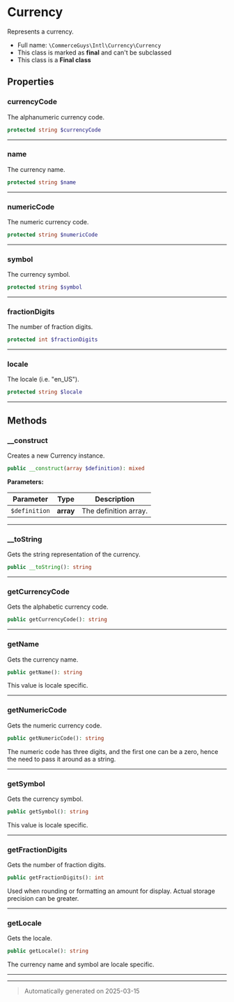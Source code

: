 
# Currency

Represents a currency.



* Full name: `\CommerceGuys\Intl\Currency\Currency`
* This class is marked as **final** and can't be subclassed
* This class is a **Final class**



## Properties


### currencyCode

The alphanumeric currency code.

```php
protected string $currencyCode
```






***

### name

The currency name.

```php
protected string $name
```






***

### numericCode

The numeric currency code.

```php
protected string $numericCode
```






***

### symbol

The currency symbol.

```php
protected string $symbol
```






***

### fractionDigits

The number of fraction digits.

```php
protected int $fractionDigits
```






***

### locale

The locale (i.e. "en_US").

```php
protected string $locale
```






***

## Methods


### __construct

Creates a new Currency instance.

```php
public __construct(array $definition): mixed
```








**Parameters:**

| Parameter | Type | Description |
|-----------|------|-------------|
| `$definition` | **array** | The definition array. |





***

### __toString

Gets the string representation of the currency.

```php
public __toString(): string
```












***

### getCurrencyCode

Gets the alphabetic currency code.

```php
public getCurrencyCode(): string
```












***

### getName

Gets the currency name.

```php
public getName(): string
```

This value is locale specific.










***

### getNumericCode

Gets the numeric currency code.

```php
public getNumericCode(): string
```

The numeric code has three digits, and the first one can be a zero,
hence the need to pass it around as a string.










***

### getSymbol

Gets the currency symbol.

```php
public getSymbol(): string
```

This value is locale specific.










***

### getFractionDigits

Gets the number of fraction digits.

```php
public getFractionDigits(): int
```

Used when rounding or formatting an amount for display.
Actual storage precision can be greater.










***

### getLocale

Gets the locale.

```php
public getLocale(): string
```

The currency name and symbol are locale specific.










***


***
> Automatically generated on 2025-03-15
